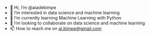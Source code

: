 - 👋 Hi, I’m @aiadebimpe
- 👀 I’m interested in data science and machine learning
- 🌱 I’m currently learning Machine Learning with Python
- 💞️ I’m looking to collaborate on data science and machine learning
- 📫 How to reach me on ai.bimpe@gmail.com
